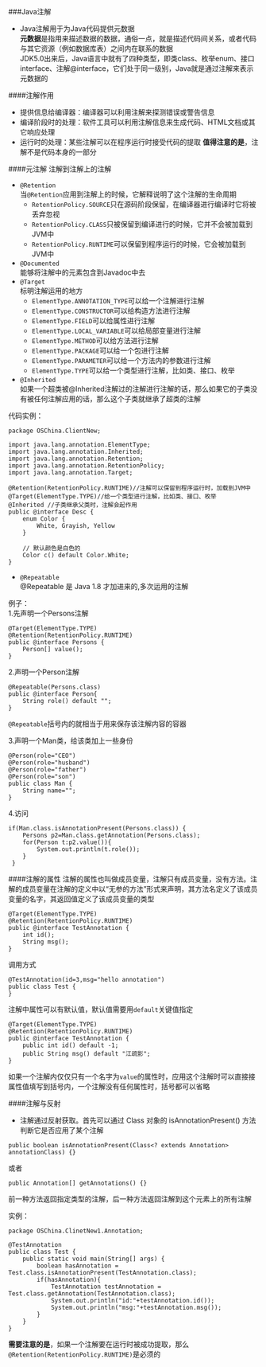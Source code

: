 ###Java注解
- Java注解用于为Java代码提供元数据<br/>
 **元数据**是指用来描述数据的数据，通俗一点，就是描述代码间关系，或者代码与其它资源（例如数据库表）之间内在联系的数据<br/>
 JDK5.0出来后，Java语言中就有了四种类型，即类class、枚举enum、接口interface、注解@interface，它们处于同一级别，Java就是通过注解来表示元数据的
 
####注解作用
- 提供信息给编译器：编译器可以利用注解来探测错误或警告信息
- 编译阶段时的处理：软件工具可以利用注解信息来生成代码、HTML文档或其它响应处理
- 运行时的处理：某些注解可以在程序运行时接受代码的提取
**值得注意的是**，注解不是代码本身的一部分
 
####元注解
注解到注解上的注解

- `@Retention`<br/>
当`@Retention`应用到注解上的时候，它解释说明了这个注解的生命周期
   - `RetentionPolicy.SOURCE`只在源码阶段保留，在编译器进行编译时它将被丢弃忽视
   - `RetentionPolicy.CLASS`只被保留到编译进行的时候，它并不会被加载到JVM中
   - `RetentionPolicy.RUNTIME`可以保留到程序运行的时候，它会被加载到JVM中
- `@Documented`<br/>
能够将注解中的元素包含到Javadoc中去
- `@Target`<br/>
标明注解运用的地方
   - `ElementType.ANNOTATION_TYPE`可以给一个注解进行注解
   - `ElementType.CONSTRUCTOR`可以给构造方法进行注解
   - `ElementType.FIELD`可以给属性进行注解
   - `ElementType.LOCAL_VARIABLE`可以给局部变量进行注解
   - `ElementType.METHOD`可以给方法进行注解
   - `ElementType.PACKAGE`可以给一个包进行注解
   - `ElementType.PARAMETER`可以给一个方法内的参数进行注解
   - `ElementType.TYPE`可以给一个类型进行注解，比如类、接口、枚举 
- `@Inherited`<br/>
如果一个超类被@Inherited注解过的注解进行注解的话，那么如果它的子类没有被任何注解应用的话，那么这个子类就继承了超类的注解

代码实例：

```
package OSChina.ClientNew;

import java.lang.annotation.ElementType;
import java.lang.annotation.Inherited;
import java.lang.annotation.Retention;
import java.lang.annotation.RetentionPolicy;
import java.lang.annotation.Target;

@Retention(RetentionPolicy.RUNTIME)//注解可以保留到程序运行时，加载到JVM中
@Target(ElementType.TYPE)//给一个类型进行注解，比如类、接口、枚举
@Inherited //子类继承父类时，注解会起作用
public @interface Desc {
    enum Color {
        White, Grayish, Yellow
    }

    // 默认颜色是白色的
    Color c() default Color.White;
}
```
- `@Repeatable`<br/>
@Repeatable 是 Java 1.8 才加进来的,多次运用的注解

例子：<br/>
1.先声明一个Persons注解

```
@Target(ElementType.TYPE)  
@Retention(RetentionPolicy.RUNTIME)
public @interface Persons {
	Person[] value();
}
```

2.声明一个Person注解

```
@Repeatable(Persons.class)
public @interface Person{
	String role() default "";
}
```
`@Repeatable`括号内的就相当于用来保存该注解内容的容器

3.声明一个Man类，给该类加上一些身份

```
@Person(role="CEO")
@Person(role="husband")
@Person(role="father")
@Person(role="son")
public class Man {
	String name="";
}
```

4.访问

```
if(Man.class.isAnnotationPresent(Persons.class)) {
    Persons p2=Man.class.getAnnotation(Persons.class);
    for(Person t:p2.value()){
        System.out.println(t.role());
    }
 }
```
####注解的属性
注解的属性也叫做成员变量，注解只有成员变量，没有方法。注解的成员变量在注解的定义中以“无参的方法”形式来声明，其方法名定义了该成员变量的名字，其返回值定义了该成员变量的类型

```
@Target(ElementType.TYPE)
@Retention(RetentionPolicy.RUNTIME)
public @interface TestAnnotation {
    int id();
    String msg();
}
```
调用方式

```
@TestAnnotation(id=3,msg="hello annotation")
public class Test {
}
```


注解中属性可以有默认值，默认值需要用`default`关键值指定

```
@Target(ElementType.TYPE)
@Retention(RetentionPolicy.RUNTIME)
public @interface TestAnnotation {
    public int id() default -1;
    public String msg() default "江疏影";
}
```
如果一个注解内仅仅只有一个名字为`value`的属性时，应用这个注解时可以直接接属性值填写到括号内，一个注解没有任何属性时，括号都可以省略

####注解与反射
- 注解通过反射获取。首先可以通过 Class 对象的 isAnnotationPresent() 方法判断它是否应用了某个注解

```
public boolean isAnnotationPresent(Class<? extends Annotation> annotationClass) {}
```
或者

```
public Annotation[] getAnnotations() {}
```

前一种方法返回指定类型的注解，后一种方法返回注解到这个元素上的所有注解

实例：

```
package OSChina.ClinetNew1.Annotation;

@TestAnnotation
public class Test {
    public static void main(String[] args) {
        boolean hasAnnotation = Test.class.isAnnotationPresent(TestAnnotation.class);
        if(hasAnnotation){
            TestAnnotation testAnnotation = Test.class.getAnnotation(TestAnnotation.class);
            System.out.println("id:"+testAnnotation.id());
            System.out.println("msg:"+testAnnotation.msg());
        }
    }
}
```
**需要注意的是**，如果一个注解要在运行时被成功提取，那么 `@Retention(RetentionPolicy.RUNTIME)`是必须的